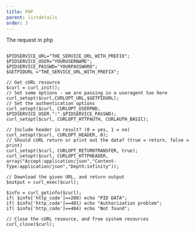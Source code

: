 ```yaml
---
title: PHP
parent: listdetails
order: 3
---
```


The request in php 

<pre><code class="language-php5">
$PIDSERVICE_URL="THE_SERVICE_URL_WITH_PREFIX";
$PIDSERVICE_USER="YOURUSERNAME";
$PIDSERVICE_PASSWD="YOURPASSWORD";
$GETPIDURL ="THE_SERVICE_URL_WITH_PREFIX";

// Get cURL resource
$curl = curl_init();
// Set some options - we are passing in a useragent too here
curl_setopt($curl,CURLOPT_URL,$GETPIDURL);
// Set the authentication options
curl_setopt($curl, CURLOPT_USERPWD, $PIDSERVICE_USER.":".$PIDSERVICE_PASSWD);
curl_setopt($curl, CURLOPT_HTTPAUTH, CURLAUTH_BASIC);

// Include header in result? (0 = yes, 1 = no)
curl_setopt($curl, CURLOPT_HEADER, 0);
// Should cURL return or print out the data? (true = return, false = print)
curl_setopt($curl, CURLOPT_RETURNTRANSFER, true);
curl_setopt($curl, CURLOPT_HTTPHEADER, array("Accept:application/json","Content-Type:application/json","Depth:infinity"));

// Download the given URL, and return output
$output = curl_exec($curl);

$info = curl_getinfo($curl);
if( $info['http_code']==200) echo "PID DATA";
if( $info['http_code']==401) echo "Authorization problem";
if( $info['http_code']==404) echo "Not found";

// Close the cURL resource, and free system resources
curl_close($curl);

</code></pre>



